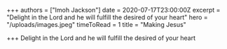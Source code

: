 +++
authors = ["Imoh Jackson"]
date = 2020-07-17T23:00:00Z
excerpt = "Delight in the Lord and he will fulfill the desired of your heart"
hero = "/uploads/images.jpeg"
timeToRead = 1
title = "Making Jesus"

+++
Delight in the Lord and he will fulfill the desired of your heart